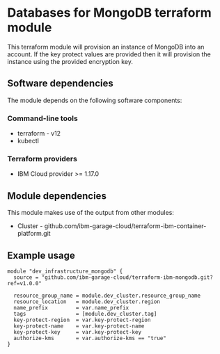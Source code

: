 # Databases for MongoDB terraform module

This terraform module will provision an instance of MongoDB into an account. If the key protect values are provided then it will provision the instance using
the provided encryption key. 

## Software dependencies

The module depends on the following software components:

### Command-line tools

- terraform - v12
- kubectl

### Terraform providers

- IBM Cloud provider >= 1.17.0

## Module dependencies

This module makes use of the output from other modules:

- Cluster - github.com/ibm-garage-cloud/terraform-ibm-container-platform.git

## Example usage

```hcl-terraform
module "dev_infrastructure_mongodb" {
  source = "github.com/ibm-garage-cloud/terraform-ibm-mongodb.git?ref=v1.0.0"

  resource_group_name = module.dev_cluster.resource_group_name
  resource_location   = module.dev_cluster.region
  name_prefix         = var.name_prefix
  tags                = [module.dev_cluster.tag]
  key-protect-region  = var.key-protect-region
  key-protect-name    = var.key-protect-name
  key-protect-key     = var.key-protect-key
  authorize-kms       = var.authorize-kms == "true"
}
```

